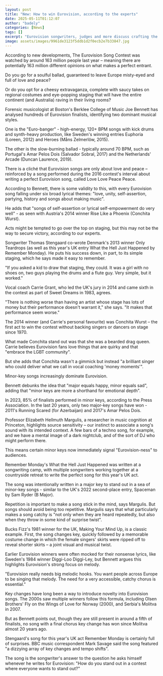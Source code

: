 ```yaml
---
layout: post
title: "New: How to win Eurovision, according to the experts"
date: 2025-05-11T01:12:07
author: "badely"
categories: [News]
tags: []
excerpt: "Eurovision songwriters, judges and more discuss crafting the ideal anthem."
image: assets/images/9961de3123f5ddb1d2f0ecb2e7b33847.jpg
---
```


According to new developments, The Eurovision Song Contest was watched by around 163 million people last year – meaning there are potentially 163 million different opinions on what makes a perfect entrant.

Do you go for a soulful ballad, guaranteed to leave Europe misty-eyed and full of love and peace?

Or do you opt for a cheesy extravaganza, complete with saucy takes on regional costumes and eye-popping staging that will have the entire continent (and Australia) raving in their living rooms?

Forensic musicologist at Boston's Berklee College of Music Joe Bennett has analysed hundreds of Eurovision finalists, identifying two dominant musical styles.

One is the "Euro-banger" - high-energy, 120+ BPM songs with kick drums and synth-heavy production, like Sweden's winning entries Euphoria (Loreen, 2012) and Heroes (Måns Zelmerlöw, 2015).

The other is the slow-burning ballad - typically around 70 BPM, such as Portugal's Amar Pelos Dois (Salvador Sobral, 2017) and the Netherlands' Arcade (Duncan Laurence, 2019).

There is a cliché that Eurovision songs are only about love and peace – reinforced by a song performed during the 2016 contest's interval about writing a perfect Eurovision song, called Love Love Peace Peace.

According to Bennett, there is some validity to this, with every Eurovision song falling under six broad lyrical themes: "love, unity, self-assertion, partying, history and songs about making music".

He adds that "songs of self-assertion or lyrical self-empowerment do very well" - as seen with Austria's 2014 winner Rise Like a Phoenix (Conchita Wurst).

Acts might be tempted to go over the top on staging, but this may not be the way to secure victory, according to our experts.

Songwriter Thomas Stengaard co-wrote Denmark's 2013 winner Only Teardrops (as well as this year's UK entry What the Hell Just Happened by Remember Monday). He puts his success down, in part, to its simple staging, which he says made it easy to remember.

"If you asked a kid to draw that staging, they could. It was a girl with no shoes on, two guys playing the drums and a flute guy. Very simple, but it worked."

Vocal coach Carrie Grant, who led the UK's jury in 2014 and came sixth in the contest as part of Sweet Dreams in 1983, agrees.

"There is nothing worse than having an artist whose stage has lots of money but their performance doesn't warrant it," she says. "It makes that performance seem worse."

The 2014 winner (and Carrie's personal favourite) was Conchita Wurst – the first act to win the contest without backing singers or dancers on stage since 1970.

What made Conchita stand out was that she was a bearded drag queen. Carrie believes Eurovision fans love things that are quirky and that "embrace the LGBT community".

But she adds that Conchita wasn't a gimmick but instead "a brilliant singer who could deliver what we call in vocal coaching 'money moments'".

Minor-key songs increasingly dominate Eurovision.

Bennett debunks the idea that "major equals happy, minor equals sad", adding that "minor keys are more a shorthand for emotional depth".

In 2023, 85% of finalists performed in minor keys, according to the Press Association. In the last 20 years, only two major-key songs have won - 2011's Running Scared (for Azerbaijan) and 2017's Amar Pelos Dois.

Professor Elizabeth Hellmuth Margulis, a researcher in music cognition at Princeton, highlights source sensitivity – our instinct to associate a song's sound with its intended context. A few bars of a techno song, for example, and we have a mental image of a dark nightclub, and of the sort of DJ who might perform there.

This means certain minor keys now immediately signal "Eurovision-ness" to audiences.

Remember Monday's What the Hell Just Happened was written at a songwriting camp, with multiple songwriters working together at a countryside retreat to write the perfect song for this year's UK act.

The song was intentionally written in a major key to stand out in a sea of minor-key songs - similar to the UK's 2022 second-place entry, Spaceman by Sam Ryder (B Major).

Repetition is important to make a song stick in the mind, says Margulis. But songs should avoid being too repetitive. Margulis says that what particularly makes a song catchy is "not only when they are heard repeatedly, but also when they throw in some kind of surprise twist".

Bucks Fizz's 1981 winner for the UK, Making Your Mind Up, is a classic example. First, the song changes key, quickly followed by a memorable costume change in which the female singers' skirts were ripped off to reveal shorter skirts – a joint visual and musical twist.

Earlier Eurovision winners were often mocked for their nonsense lyrics, like Sweden's 1984 winner Diggi-Loo Diggi-Ley, but Bennett argues this highlights Eurovision's strong focus on melody.

"Eurovision really needs big melodic hooks. You want people across Europe to be singing that melody. The need for a very accessible, catchy chorus is essential."

Key changes have long been a way to introduce novelty into Eurovision songs. The 2000s saw multiple winners follow this formula, including Olsen Brothers' Fly on the Wings of Love for Norway (2000), and Serbia's Molitva in 2007.

But as Bennett points out, though they are still present in around a fifth of finalists, no song with a final chorus key change has won since Molitva almost 20 years ago.

Stengaard's song for this year's UK act Remember Monday is certainly full of surprises. BBC music correspondent Mark Savage said the song featured "a dizzying array of key changes and tempo shifts".

The song is the songwriter's answer to the question he asks himself whenever he writes for Eurovision: "How do you stand out in a contest where everyone wants to stand out?"

